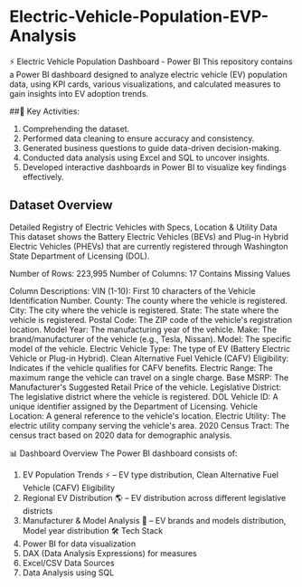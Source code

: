 # Electric-Vehicle-Population-EVP-Analysis


⚡ Electric Vehicle Population Dashboard - Power BI
This repository contains a Power BI dashboard designed to analyze electric vehicle (EV) population data, using KPI cards, various visualizations, and calculated measures to gain insights into EV adoption trends.

##🔹 Key Activities: 
1.	Comprehending the dataset.
2.	Performed data cleaning to ensure accuracy and consistency.
3.	Generated business questions to guide data-driven decision-making.
4.	Conducted data analysis using Excel and SQL to uncover insights.
5.	Developed interactive dashboards in Power BI to visualize key findings effectively.


## Dataset Overview
Detailed Registry of Electric Vehicles with Specs, Location & Utility Data
This dataset shows the Battery Electric Vehicles (BEVs) and Plug-in Hybrid Electric Vehicles (PHEVs) that are currently registered through Washington State Department of Licensing (DOL).

Number of Rows: 223,995
Number of Columns: 17
Contains Missing Values

Column Descriptions:
VIN (1-10): First 10 characters of the Vehicle Identification Number.
County: The county where the vehicle is registered.
City: The city where the vehicle is registered.
State: The state where the vehicle is registered.
Postal Code: The ZIP code of the vehicle's registration location.
Model Year: The manufacturing year of the vehicle.
Make: The brand/manufacturer of the vehicle (e.g., Tesla, Nissan).
Model: The specific model of the vehicle.
Electric Vehicle Type: The type of EV (Battery Electric Vehicle or Plug-in Hybrid).
Clean Alternative Fuel Vehicle (CAFV) Eligibility: Indicates if the vehicle qualifies for CAFV benefits.
Electric Range: The maximum range the vehicle can travel on a single charge.
Base MSRP: The Manufacturer's Suggested Retail Price of the vehicle.
Legislative District: The legislative district where the vehicle is registered.
DOL Vehicle ID: A unique identifier assigned by the Department of Licensing.
Vehicle Location: A general reference to the vehicle's location.
Electric Utility: The electric utility company serving the vehicle's area.
2020 Census Tract: The census tract based on 2020 data for demographic analysis.


📊 Dashboard Overview
The Power BI dashboard consists of:
1.	EV Population Trends ⚡ – EV type distribution, Clean Alternative Fuel Vehicle (CAFV) Eligibility 
2.	Regional EV Distribution 🌎 – EV distribution across different legislative districts
3.	Manufacturer & Model Analysis 🚗 – EV brands and models distribution, Model year distribution
🛠️ Tech Stack
1.	Power BI for data visualization
2.	DAX (Data Analysis Expressions) for measures
3.	Excel/CSV Data Sources
4.	Data Analysis using SQL 

